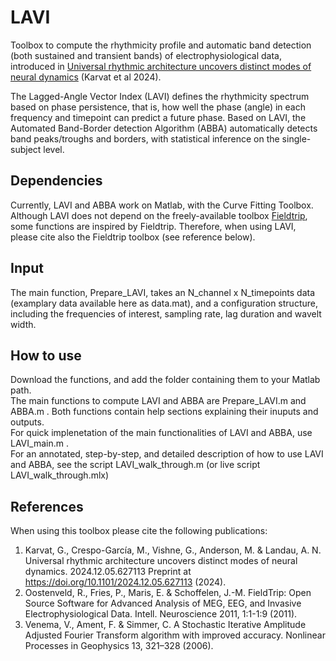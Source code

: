 # LAVI
Toolbox to compute the rhythmicity profile and automatic band detection (both sustained and transient bands) of electrophysiological data, introduced in [Universal rhythmic architecture uncovers distinct modes of neural dynamics](https://www.biorxiv.org/content/10.1101/2024.12.05.627113v1) (Karvat et al 2024).

The Lagged-Angle Vector Index (LAVI) defines the rhythmicity spectrum based on phase persistence, that is, how well the phase (angle) in each frequency and timepoint can predict a future phase. Based on LAVI, the Automated Band-Border detection Algorithm (ABBA) automatically detects band peaks/troughs and borders, with statistical inference on the single-subject level.

## Dependencies
Currently, LAVI and ABBA work on Matlab, with the Curve Fitting Toolbox.  
Although LAVI does not depend on the freely-available toolbox [Fieldtrip](https://www.fieldtriptoolbox.org/), some functions are inspired by Fieldtrip. Therefore, when using LAVI, please cite also the Fieldtrip toolbox (see reference below).

## Input
The main function, Prepare_LAVI, takes an N_channel x N_timepoints data (examplary data available here as data.mat), and a configuration structure, including the frequencies of interest, sampling rate, lag duration and wavelt width.   

## How to use
Download the functions, and add the folder containing them to your Matlab path.  
The main functions to compute LAVI and ABBA are Prepare_LAVI.m and ABBA.m . Both functions contain help sections explaining their inuputs and outputs.  
For quick implenetation of the main functionalities of LAVI and ABBA, use LAVI_main.m .  
For an annotated, step-by-step, and detailed description of how to use LAVI and ABBA, see the script LAVI_walk_through.m (or live script LAVI_walk_through.mlx)

## References
When using this toolbox please cite the following publications:
1. Karvat, G., Crespo-García, M., Vishne, G., Anderson, M. & Landau, A. N. Universal rhythmic architecture uncovers distinct modes of neural dynamics. 2024.12.05.627113 Preprint at https://doi.org/10.1101/2024.12.05.627113 (2024).
2. Oostenveld, R., Fries, P., Maris, E. & Schoffelen, J.-M. FieldTrip: Open Source Software for Advanced Analysis of MEG, EEG, and Invasive Electrophysiological Data. Intell. Neuroscience 2011, 1:1-1:9 (2011).
3. Venema, V., Ament, F. & Simmer, C. A Stochastic Iterative Amplitude Adjusted Fourier Transform algorithm with improved accuracy. Nonlinear Processes in Geophysics 13, 321–328 (2006).

